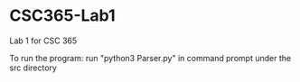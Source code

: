 # CSC365-Lab1
Lab 1 for CSC 365

To run the program: run "python3 Parser.py" in command prompt under the src directory
